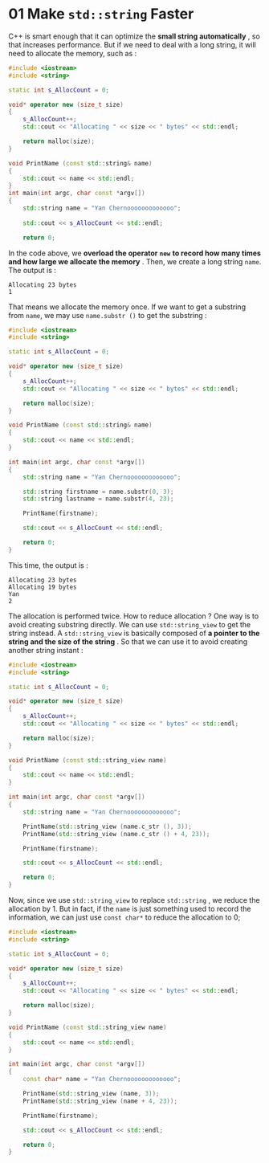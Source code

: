 # 01 Make `std::string` Faster

C++ is smart enough that it can optimize the **small string automatically** , so that increases performance. But if we need to deal with a long string, it will need to allocate the memory, such as :

```C++
#include <iostream>
#include <string>

static int s_AllocCount = 0;

void* operator new (size_t size)
{
    s_AllocCount++;
    std::cout << "Allocating " << size << " bytes" << std::endl;

    return malloc(size);
}

void PrintName (const std::string& name)
{
    std::cout << name << std::endl;
}
int main(int argc, char const *argv[])
{
    std::string name = "Yan Chernooooooooooooo";
    
    std::cout << s_AllocCount << std::endl;

    return 0;
```

In the code above, we **overload the operator** **`new`** **to record how many times and how large we allocate the memory** . Then, we create a long string `name`. The output is :

```Plain
Allocating 23 bytes
1
```

That means we allocate the memory once. If we want to get a substring from `name`, we may use `name.substr ()` to get the substring :

```C++
#include <iostream>
#include <string>

static int s_AllocCount = 0;

void* operator new (size_t size)
{
    s_AllocCount++;
    std::cout << "Allocating " << size << " bytes" << std::endl;

    return malloc(size);
}

void PrintName (const std::string& name)
{
    std::cout << name << std::endl;
}

int main(int argc, char const *argv[])
{
    std::string name = "Yan Chernooooooooooooo";

    std::string firstname = name.substr(0, 3);
    std::string lastname = name.substr(4, 23);

    PrintName(firstname);

    std::cout << s_AllocCount << std::endl;

    return 0;
}
```

This time, the output is :

```Plain
Allocating 23 bytes
Allocating 19 bytes
Yan
2
```

The allocation is performed twice. How to reduce allocation ? One way is to avoid creating substring directly. We can use `std::string_view` to get the string instead. A `std::string_view` is basically composed of **a pointer to the string and the size of the string** . So that we can use it to avoid creating another string instant :

```C++
#include <iostream>
#include <string>

static int s_AllocCount = 0;

void* operator new (size_t size)
{
    s_AllocCount++;
    std::cout << "Allocating " << size << " bytes" << std::endl;

    return malloc(size);
}

void PrintName (const std::string_view name)
{
    std::cout << name << std::endl;
}

int main(int argc, char const *argv[])
{
    std::string name = "Yan Chernooooooooooooo";

    PrintName(std::string_view (name.c_str (), 3));
    PrintName(std::string_view (name.c_str () + 4, 23));

    PrintName(firstname);

    std::cout << s_AllocCount << std::endl;

    return 0;
}
```

Now, since we use `std::string_view` to replace `std::string` , we reduce the allocation by 1. But in fact, if the `name` is just something used to record the information, we can just use `const char*` to reduce the allocation to 0;

```C++
#include <iostream>
#include <string>

static int s_AllocCount = 0;

void* operator new (size_t size)
{
    s_AllocCount++;
    std::cout << "Allocating " << size << " bytes" << std::endl;

    return malloc(size);
}

void PrintName (const std::string_view name)
{
    std::cout << name << std::endl;
}

int main(int argc, char const *argv[])
{
    const char* name = "Yan Chernooooooooooooo";

    PrintName(std::string_view (name, 3));
    PrintName(std::string_view (name + 4, 23));

    PrintName(firstname);

    std::cout << s_AllocCount << std::endl;

    return 0;
}
```
